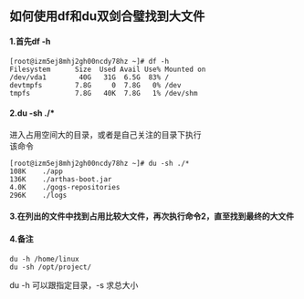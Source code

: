 ## 如何使用df和du双剑合璧找到大文件

#### 1.首先df -h

````shell script
[root@izm5ej8mhj2gh00ncdy78hz ~]# df -h
Filesystem      Size  Used Avail Use% Mounted on
/dev/vda1        40G   31G  6.5G  83% /
devtmpfs        7.8G     0  7.8G   0% /dev
tmpfs           7.8G   40K  7.8G   1% /dev/shm
````

#### 2.du -sh ./*

进入占用空间大的目录，或者是自己关注的目录下执行  
该命令

````shell script
[root@izm5ej8mhj2gh00ncdy78hz ~]# du -sh ./*
108K    ./app
136K    ./arthas-boot.jar
4.0K    ./gogs-repositories
296K    ./logs
````

#### 3.在列出的文件中找到占用比较大文件，再次执行命令2，直至找到最终的大文件

#### 4.备注

````shell script
du -h /home/linux
du -sh /opt/project/
````

du -h 可以跟指定目录，-s 求总大小
